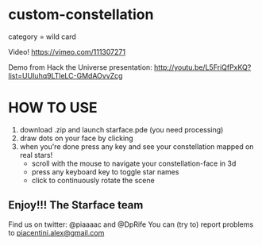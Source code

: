 custom-constellation
====================

category = wild card

Video!
https://vimeo.com/111307271

Demo from Hack the Universe presentation: http://youtu.be/L5FriQfPxKQ?list=UUIuhq9LTleLC-GMdAOvvZcg


HOW TO USE
==========

1. download .zip and launch starface.pde (you need processing)
2. draw dots on your face by clicking
3. when you're done press any key and see your constellation mapped on real stars!
   - scroll with the mouse to navigate your constellation-face in 3d
   - press any keyboard key to toggle star names
   - click to continuously rotate the scene

Enjoy!!!
The Starface team
--
Find us on twitter: @piaaaac and @DpRife
You can (try to) report problems to piacentini.alex@gmail.com
